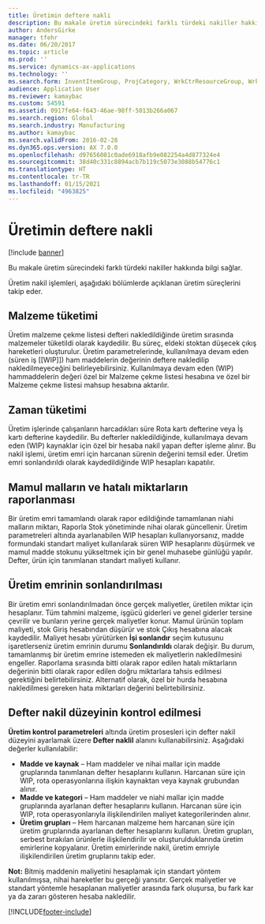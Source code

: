 ```yaml
---
title: Üretimin deftere nakli
description: Bu makale üretim sürecindeki farklı türdeki nakiller hakkında bilgi sağlar.
author: AndersGirke
manager: tfehr
ms.date: 06/20/2017
ms.topic: article
ms.prod: ''
ms.service: dynamics-ax-applications
ms.technology: ''
ms.search.form: InventItemGroup, ProjCategory, WrkCtrResourceGroup, WrkCtrTable
audience: Application User
ms.reviewer: kamaybac
ms.custom: 54591
ms.assetid: 0917fe64-f643-46ae-98ff-5013b266a067
ms.search.region: Global
ms.search.industry: Manufacturing
ms.author: kamaybac
ms.search.validFrom: 2016-02-28
ms.dyn365.ops.version: AX 7.0.0
ms.openlocfilehash: d97656081c0ade6918afb9e082254a4d877324e4
ms.sourcegitcommit: 38d40c331c8894acb7b119c5073e3088b54776c1
ms.translationtype: HT
ms.contentlocale: tr-TR
ms.lasthandoff: 01/15/2021
ms.locfileid: "4963825"
---
```

# <a name="production-posting"></a>Üretimin deftere nakli

[!include [banner](../includes/banner.md)]

Bu makale üretim sürecindeki farklı türdeki nakiller hakkında bilgi sağlar.

Üretim nakil işlemleri, aşağıdaki bölümlerde açıklanan üretim süreçlerini takip eder.

## <a name="material-consumption"></a>Malzeme tüketimi
Üretim malzeme çekme listesi defteri nakledildiğinde üretim sırasında malzemeler tüketildi olarak kaydedilir. Bu süreç, eldeki stoktan düşecek çıkış hareketleri oluşturulur. Üretim parametrelerinde, kullanılmaya devam eden (süren iş \[[WIP]\]) ham maddelerin değerinin deftere nakledilip nakledilmeyeceğini belirleyebilirsiniz. Kullanılmaya devam eden (WIP) hammaddelerin değeri özel bir Malzeme çekme listesi hesabına ve özel bir Malzeme çekme listesi mahsup hesabına aktarılır.

## <a name="time-consumption"></a>Zaman tüketimi
Üretim işlerinde çalışanların harcadıkları süre Rota kartı defterine veya İş kartı defterine kaydedilir. Bu defterler nakledildiğinde, kullanılmaya devam eden (WIP) kaynaklar için özel bir hesaba nakil yapan defter işleme alınır. Bu nakil işlemi, üretim emri için harcanan sürenin değerini temsil eder. Üretim emri sonlandırıldı olarak kaydedildiğinde WIP hesapları kapatılır.

## <a name="reporting-finished-goods-and-error-quantities"></a>Mamul malların ve hatalı miktarların raporlanması
Bir üretim emri tamamlandı olarak rapor edildiğinde tamamlanan niahi malların miktarı, Raporla Stok yönetiminde nihai olarak güncellenir. Üretim parametreleri altında ayarlanabilen WIP hesapları kullanıyorsanız, madde formundaki standart maliyet kullanılarak süren WIP hesaplarını düşürmek ve mamul madde stokunu yükseltmek için bir genel muhasebe günlüğü yapılır. Defter, ürün için tanımlanan standart maliyeti kullanır.

## <a name="ending-the-production-order"></a>Üretim emrinin sonlandırılması
Bir üretim emri sonlandırılmadan önce gerçek maliyetler, üretilen miktar için hesaplanır. Tüm tahmini malzeme, işgücü giderleri ve genel giderler tersine çevrilir ve bunların yerine gerçek maliyetler konur. Mamul ürünün toplam maliyeti, stok Giriş hesabından düşürür ve stok Çıkış hesabına alacak kaydedilir. Maliyet hesabı yürütürken **İşi sonlandır** seçim kutusunu işaretlerseniz üretim emrinin durumu **Sonlandırıldı** olarak değişir. Bu durum, tamamlanmış bir üretim emrine istemeden ek maliyetlerin nakledilmesini engeller. Raporlama sırasında bitti olarak rapor edilen hatalı miktarların değerinin bitti olarak rapor edilen doğru miktarlara tahsis edilmesi gerektiğini belirtebilirsiniz. Alternatif olarak, özel bir hurda hesabına nakledilmesi gereken hata miktarları değerini belirtebilirsiniz.

## <a name="controlling-the-level-of-ledger-posting"></a>Defter nakil düzeyinin kontrol edilmesi
**Üretim kontrol parametreleri** altında üretim prosesleri için defter nakil düzeyini ayarlamak üzere **Defter naklil** alanını kullanabilirsiniz. Aşağıdaki değerler kullanılabilir:

-   **Madde ve kaynak** – Ham maddeler ve nihai mallar için madde gruplarında tanımlanan defter hesaplarını kullanın. Harcanan süre için WIP, rota operasyonlarına ilişkin kaynaktan veya kaynak grubundan alınır.
-   **Madde ve kategori** – Ham maddeler ve niahi mallar için madde gruplarında ayarlanan defter hesaplarını kullanın. Harcanan süre için WIP, rota operasyonlarıyla ilişkilendirilen maliyet kategorilerinden alınır.
-   **Üretim grupları** – Hem harcanan malzeme hem harcanan süre için üretim gruplarında ayarlanan defter hesaplarını kullanın. Üretim grupları, serbest bırakılan ürünlerle ilişkilendirilir ve oluşturulduklarında üretim emirlerine kopyalanır. Üretim emirlerinde nakil, üretim emriyle ilişkilendirilen üretim gruplarını takip eder.

**Not:** Bitmiş maddenin maliyetini hesaplamak için standart yöntem kullanılmışsa, nihai hareketler bu gerçeği yansıtır. Gerçek maliyetler ve standart yöntemle hesaplanan maliyetler arasında fark oluşursa, bu fark kar ya da zararı gösteren hesaba nakledilir.





[!INCLUDE[footer-include](../../includes/footer-banner.md)]